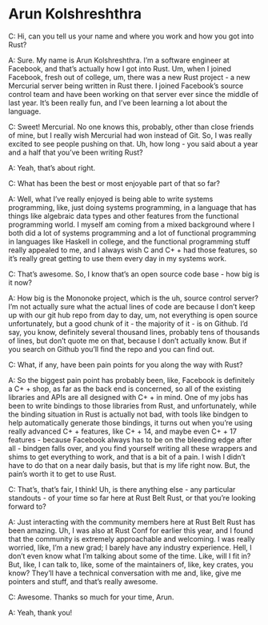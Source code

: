 # Arun Kolshreshthra

C: Hi, can you tell us your name and where you work and how you got into Rust?

A: Sure. My name is Arun Kolshreshthra. I’m a software engineer at Facebook, and that’s actually how I got into Rust. Um, when I joined Facebook, fresh out of college, um, there was a new Rust project - a new Mercurial server being written in Rust there. I joined Facebook’s source control team and have been working on that server ever since the middle of last year. It’s been really fun, and I’ve been learning a lot about the language.

C: Sweet! Mercurial. No one knows this, probably, other than close friends of mine, but I really wish Mercurial had won instead of Git. So, I was really excited to see people pushing on that. Uh, how long - you said about a year and a half that you’ve been writing Rust?

A: Yeah, that’s about right.

C: What has been the best or most enjoyable part of that so far?

A: Well, what I’ve really enjoyed is being able to write systems programming, like, just doing systems programming, in a language that has things like algebraic data types and other features from the functional programming world. I myself am coming from  a mixed background where I both did a lot of systems programming and a lot of functional programming in languages like Haskell in college, and the functional programming stuff really appealed to me, and I always wish C and C+ + had those features, so it’s really great getting to use them every day in my systems work.

C: That’s awesome. So, I know that’s an open source code base - how big is it now?

A: How big is the Mononoke project, which is the uh, source control server? I’m not actually sure what the actual lines of code are because I don’t keep up with our git hub repo from day to day, um, not everything is open source unfortunately, but a good chunk of it - the majority of it - is on Github. I’d say, you know, definitely several thousand lines, probably tens of thousands of lines, but don’t quote me on that, because I don’t actually know. But if you search on Github you’ll find the repo and you can find out.

C: What, if any, have been pain points for you along the way with Rust?

A: So the biggest pain point has probably been, like, Facebook is definitely a C+ + shop, as far as the back end is concerned, so all of the existing libraries and APIs are all designed with C+ + in mind. One of my jobs has been to write bindings to those libraries from Rust, and unfortunately, while the binding situation in Rust is actually not bad, with tools like  bindgen to help automatically generate those bindings, it turns out when you’re using really advanced C+ + features, like C+ + 14, and maybe even C+ + 17 features - because Facebook always has to be on the bleeding edge after all - bindgen falls over, and you find yourself writing all these wrappers and shims to get everything to work, and that is a bit of a pain. I wish I didn’t have to do that on a near daily basis, but that is my life right now. But, the pain’s worth it to get to use Rust.

C: That’s, that’s fair, I think! Uh, is there anything else - any particular standouts - of your time so far here at Rust Belt Rust, or that you’re looking forward to?

A: Just interacting with the community members here at Rust Belt Rust has been amazing. Uh, I was also at Rust Conf for earlier this year, and I found that the community is extremely approachable and welcoming. I was really worried, like, I’m a new grad; I barely have any industry experience. Hell, I don’t even know what I’m talking about some of the time. Like, will I fit in? But, like, I can talk to, like, some of the maintainers of, like, key crates, you know? They’ll have a technical conversation with me and, like, give me pointers and stuff, and that’s really awesome. 

C: Awesome. Thanks so much for your time, Arun.

A: Yeah, thank you!